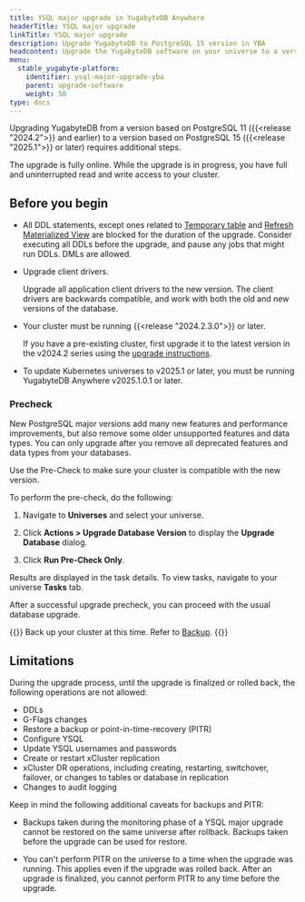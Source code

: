 ```yaml
---
title: YSQL major upgrade in YugabyteDB Anywhere
headerTitle: YSQL major upgrade
linkTitle: YSQL major upgrade
description: Upgrade YugabyteDB to PostgreSQL 15 version in YBA
headcontent: Upgrade the YugabyteDB software on your universe to a version that supports PG15
menu:
  stable_yugabyte-platform:
    identifier: ysql-major-upgrade-yba
    parent: upgrade-software
    weight: 50
type: docs
---
```


Upgrading YugabyteDB from a version based on PostgreSQL 11 ({{<release "2024.2">}} and earlier) to a version based on PostgreSQL 15 ({{<release "2025.1">}} or later) requires additional steps.

The upgrade is fully online. While the upgrade is in progress, you have full and uninterrupted read and write access to your cluster.

## Before you begin

- All DDL statements, except ones related to [Temporary table](../../../api/ysql/the-sql-language/creating-and-using-temporary-schema-objects/temporary-tables-views-sequences-and-indexes/) and [Refresh Materialized View](../../../api/ysql/the-sql-language/statements/ddl_refresh_matview/) are blocked for the duration of the upgrade. Consider executing all DDLs before the upgrade, and pause any jobs that might run DDLs. DMLs are allowed.
- Upgrade client drivers.

    Upgrade all application client drivers to the new version. The client drivers are backwards compatible, and work with both the old and new versions of the database.
- Your cluster must be running {{<release "2024.2.3.0">}} or later.

    If you have a pre-existing cluster, first upgrade it to the latest version in the v2024.2 series using the [upgrade instructions](../upgrade-software/).

- To update Kubernetes universes to v2025.1 or later, you must be running YugabyteDB Anywhere v2025.1.0.1 or later.

### Precheck

New PostgreSQL major versions add many new features and performance improvements, but also remove some older unsupported features and data types. You can only upgrade after you remove all deprecated features and data types from your databases.

Use the Pre-Check to make sure your cluster is compatible with the new version.

To perform the pre-check, do the following:

1. Navigate to **Universes** and select your universe.

1. Click **Actions > Upgrade Database Version** to display the **Upgrade Database** dialog.

1. Click **Run Pre-Check Only**.

Results are displayed in the task details. To view tasks, navigate to your universe **Tasks** tab.

After a successful upgrade precheck, you can proceed with the usual database upgrade.

{{<tip title="Backup">}}
Back up your cluster at this time. Refer to [Backup](../../../reference/configuration/yugabyted/#backup).
{{</tip>}}

## Limitations

During the upgrade process, until the upgrade is finalized or rolled back, the following operations are not allowed:

- DDLs
- G-Flags changes
- Restore a backup or point-in-time-recovery (PITR)
- Configure YSQL
- Update YSQL usernames and passwords
- Create or restart xCluster replication
- xCluster DR operations, including creating, restarting, switchover, failover, or changes to tables or database in replication
- Changes to audit logging

Keep in mind the following additional caveats for backups and PITR:

- Backups taken during the monitoring phase of a YSQL major upgrade cannot be restored on the same universe after rollback. Backups taken before the upgrade can be used for restore.

- You can't perform PITR on the universe to a time when the upgrade was running. This applies even if the upgrade was rolled back. After an upgrade is finalized, you cannot perform PITR to any time before the upgrade.
